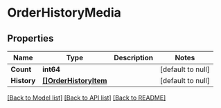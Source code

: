 # OrderHistoryMedia

## Properties
Name | Type | Description | Notes
------------ | ------------- | ------------- | -------------
**Count** | **int64** |  | [default to null]
**History** | [**[]OrderHistoryItem**](OrderHistoryItem.md) |  | [default to null]

[[Back to Model list]](../README.md#documentation-for-models) [[Back to API list]](../README.md#documentation-for-api-endpoints) [[Back to README]](../README.md)


